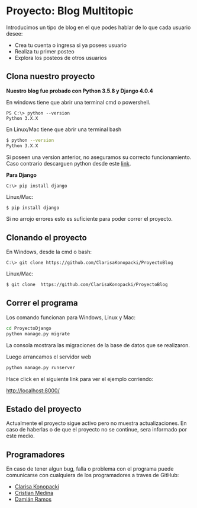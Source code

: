 # Proyecto: Blog Multitopic

Introducimos un tipo de blog en el que podes hablar de lo que cada usuario desee:
- Crea tu cuenta o ingresa si ya posees usuario
- Realiza tu primer posteo
- Explora los posteos de otros usuarios

## Clona nuestro proyecto

**Nuestro blog fue probado con Python 3.5.8 y Django 4.0.4**

En windows tiene que abrir una terminal cmd o powershell.

```PS
PS C:\> python --version
Python 3.X.X 
```

En Linux/Mac tiene que abrir una terminal bash

```bash
$ python --version
Python 3.X.X 
```

Si poseen una version anterior, no aseguramos su correcto funcionamiento. Caso contrario descarguen python desde este [link](https://www.python.org/downloads/).

**Para Django**

```PS
C:\> pip install django
```

Linux/Mac:

```bash
$ pip install django
```

Si no arrojo errores esto es suficiente para poder correr el proyecto.

## Clonando el proyecto

En Windows, desde la cmd o bash:

```PS
C:\> git clone https://github.com/ClarisaKonopacki/ProyectoBlog
```

Linux/Mac:
```bash
$ git clone  https://github.com/ClarisaKonopacki/ProyectoBlog
```
## Correr el programa
Los comando funcionan para Windows, Linux y Mac:

```bash
cd ProyectoDjango
python manage.py migrate
```
La consola mostrara las migraciones de la base de datos que se realizaron.

Luego arrancamos el servidor web

```bash
python manage.py runserver
```
Hace click en el siguiente link para ver el ejemplo corriendo: 

[http://localhost:8000/](http://localhost:8000/)


## Estado del proyecto
Actualmente el proyecto sigue activo pero no muestra actualizaciones.
En caso de haberlas o de que el proyecto no se continue, sera informado por este medio.

## Programadores
En caso de tener algun bug, falla o problema con el programa puede comunicarse con cualquiera de los programadores a traves de GitHub: 
- [Clarisa Konopacki](http://github.com/ClarisaKonopacki "Clarisa Konopacki")
- [Cristian Medina](https://github.com/CristianM1987 "Cristian Medina")
- [Damián Ramos](https://github.com/Drasmaug "Damián Ramos")

